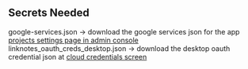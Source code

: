 ## Secrets Needed
google-services.json -> download the google services json for the app [projects settings page in admin console](https://console.firebase.google.com/project/_/settings/general/?_gl=1*er9v6l*_ga*Nzk2MjMxMjUyLjE3MDYzODg5MzU.*_ga_CW55HF8NVT*MTcwNjY2ODU2OC4yLjEuMTcwNjY2OTY4NS41My4wLjA.)
linknotes_oauth_creds_desktop.json -> download the desktop oauth credential json at [cloud credentials screen](https://console.cloud.google.com/apis/credentials)
